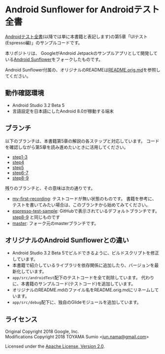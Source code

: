 # Android Sunflower for Androidテスト全書

[Androidテスト全書](https://peaks.cc/android_testing)(以降では単に本書籍と表記します)の第5章「UIテスト (Espresso編)」のサンプルコードです。

本リポジトリは、
GoogleがAndroid Jetpackのサンプルアプリとして開発している[Android Sunflower](https://github.com/googlesamples/android-sunflower)をフォークしたものです。

Android Sunflower付属の、オリジナルのREADMEは[README.orig.md](README.orig.md)を参照してください。


## 動作確認環境

- Android Studio 3.2 Beta 5
- 言語設定を日本語にしたAndroid 8.0が稼動する端末


## ブランチ

以下のブランチは、本書籍第5章の解説の各ステップと対応しています。
コードを確認しながら第5章を読み進めたいときに活用してください。

- [step1-3](https://github.com/peaks-cc/android-sunflower/tree/step1-3)
- [step4](https://github.com/peaks-cc/android-sunflower/tree/step4)
- [step5](https://github.com/peaks-cc/android-sunflower/tree/step5)
- [step6-7](https://github.com/peaks-cc/android-sunflower/tree/step6-7)
- [step8-9](https://github.com/peaks-cc/android-sunflower/tree/step8-9)

残りのブランチと、その意味は次の通りです。

- [my-first-recording](https://github.com/peaks-cc/android-sunflower/tree/my-first-recording): 
  テストコードが無い状態のものです。
  書籍を参考に、テストを書いてみたい場合は、このブランチから始めてみてください。
- [espresso-test-sample](https://github.com/peaks-cc/android-sunflower/tree/espresso-test-sample): 
  GitHubで表示されているデフォルトブランチです。
  [step8-9](https://github.com/peaks-cc/android-sunflower/tree/step8-9)
  と同じものです
- [master](https://github.com/peaks-cc/android-sunflower/tree/master): 
  フォーク元のmasterブランチです。

## オリジナルのAndroid Sunflowerとの違い

- Android Studio 3.2 Beta 5でビルドできるように、ビルドスクリプトを修正しています。
- 本書籍で紹介しているライブラリを依存関係に追加したり、バージョンを最新化しています。
- `app/src/androidTest`配下のテストコードを全て削除しています。
  代わりに、本書籍のサンプルコード(テストコード)を追加しています。
- オリジナルのREADME.mdのファイル名をREADME.orig.mdにリネームしています。
- `app/src/debug`配下に、独自のGlideモジュールを追加しています。

## ライセンス

Original Copyright 2018 Google, Inc.  
Modifications Copyright 2018 TOYAMA Sumio &lt;jun.nama@gmail.com&gt;  

Licensed under the
[Apache License, Version 2.0](http://www.apache.org/licenses/LICENSE-2.0).
